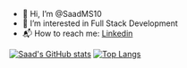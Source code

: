 - 👋 Hi, I’m @SaadMS10
- 👀 I’m interested in Full Stack Development
- 📬 How to reach me: [Linkedin](https://www.linkedin.com/in/muhammad-saad-ms10/)
<!---
SaadMS10/SaadMS10 is a ✨ special ✨ repository because its `README.md` (this file) appears on your GitHub profile.
You can click the Preview link to take a look at your changes.
--->

[![Saad's GitHub stats](https://github-readme-stats.vercel.app/api?username=SaadMS10&show_icons=true&theme=radical)](https://github.com/SaadMS10/github-readme-stats)
[![Top Langs](https://github-readme-stats.vercel.app/api/top-langs/?username=SaadMS10&layout=compact)](https://github.com/SaadMS10/github-readme-stats)

